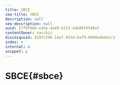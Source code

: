 ```yaml
---
title: SBCE
seo-title: SBCE
description: null
seo-description: null
uuid: 57f9f9de-e4de-4a49-b1f2-44b09f6540a7
contentOwner: sarchiz
discoiquuid: d20fcfdb-14ef-453d-baf9-6990e4b4e2c3
index: n
internal: n
snippet: y
---
```


# SBCE{#sbce}

